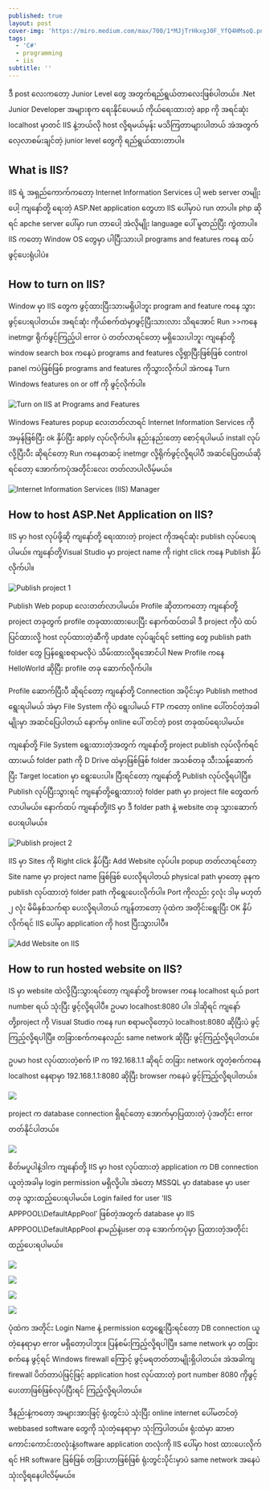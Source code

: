 ```yaml
---
published: true
layout: post
cover-img: 'https://miro.medium.com/max/700/1*MJjTrHkxgJ0F_YfQ4HMsoQ.png'
tags:
  - 'C#'
  - programming
  - iis
subtitle: ''
---
```


ဒီ post လေးကတော့ Junior Level တွေ အတွက်ရည်ရွယ်တာလေးဖြစ်ပါတယ်။ .Net Junior Developer အများစုက ရေးနိုင်ပေမယ် ကိုယ်ရေးထားတဲ့ app ကို အရင်ဆုံး localhost မှာတင် IIS နဲ့ဘယ်လို host လို့ရမယ်မှန်း မသိကြတာများပါတယ် အဲအတွက် လေ့လာစမ်းချင်တဲ့ junior level တွေကို ရည်ရွယ်ထားတာပါ။

## What is IIS?
IIS ရဲ့ အရှည်ကောက်ကတော့ Internet Information Services ပါ့ web server တမျိုးပေါ့ ကျနော်တို့ ရေးတဲ့ ASP.Net application တွေဟာ IIS ပေါ်မှာပဲ run တာပါ။ php ဆိုရင် apche server ပေါ်မှာ run တာပေါ့ အဲလိုမျိုး language ပေါ် မူတည်ပြီး ကွဲတာပါ။ IIS ကတော့ Window OS တွေမှာ ပါပြီးသားပါ programs and features ကနေ ထပ်ဖွင့်ပေးရုံပါပဲ။

## How to turn on IIS?
Window မှာ IIS တွေက ဖွင့်ထားပြီးသားမရှိပါဘူး program and feature ကနေ သွားဖွင့်ပေးရပါတယ်။ အရင်ဆုံး ကိုယ်စက်ထဲမှာဖွင့်ပြီးသားလား သိရအောင် Run >>ကနေ inetmgr ရိုက်ဖွင့်ကြည့်ပါ error ပဲ တတ်လာရင်တော့ မရှိသေးပါဘူး ကျနော်တို့ window search box ကနေပဲ programs and features လို့ရှာပြီးဖြစ်ဖြစ် control panel ကပဲဖြစ်ဖြစ် programs and features ကိုသွားလိုက်ပါ အဲကနေ Turn Windows features on or off ကို ဖွင့်လိုက်ပါ။

![Turn on IIS at Programs and Features](https://miro.medium.com/max/700/1*XSbWtDgNgHBmd2nv7WoQQg.jpeg)

Windows Features popup လေးတတ်လာရင် Internet Information Services ကို အမှန်ဖြစ်ပြီး ok နှိပ်ပြီး apply လုပ်လိုက်ပါ။ နည်းနည်းတော့ စောင့်ရပါမယ် install လုပ်လို့ပြီးပီး ဆိုရင်တော့ Run ကနေတဆင့် inetmgr လို့ရိုက်ဖွင့်လို့ရပါပီ အဆင်ပြေတယ်ဆိုရင်တော့ အောက်ကပုံအတိုင်းလေး တတ်လာပါလိမ့်မယ်။

![Internet Information Services (IIS) Manager](https://miro.medium.com/max/700/1*J6ciyheyh9IUgSoA9idAFA.jpeg)

## How to host ASP.Net Application on IIS?
IIS မှာ host လုပ်ဖို့ဆို ကျနော်တို့ ရေးထားတဲ့ project ကိုအရင်ဆုံး publish လုပ်ပေးရပါမယ်။ ကျနော်တို့Visual Studio မှာ project name ကို right click ကနေ Publish နှိပ်လိုက်ပါ။

![Publish project 1](https://miro.medium.com/max/700/1*3wO9WkKMlVYDW9uZ9Tc0Xw.jpeg)

Publish Web popup လေးတတ်လာပါမယ်။ Profile ဆိုတာကတော့ ကျနော်တို့ project တခုတွက် profile တခုထားထားပေးပြီး နောက်ထပ်တခါ ဒီ project ကိုပဲ ထပ်ပြင်ထားလို့ host လုပ်ထားတဲ့ဆီကို update လုပ်ချင်ရင် setting တွေ publish path folder တွေ ပြန်ရွေးစရာမလိုပဲ သိမ်းထားလို့ရအောင်ပါ New Profile ကနေ HelloWorld ဆိုပြီး profile တခု ဆောက်လိုက်ပါ။

Profile ဆောက်ပြီးပီ ဆိုရင်တော့ ကျနော်တို့ Connection အပိုင်းမှာ Publish method ရွေးရပါမယ် အဲမှာ File System ကိုပဲ ရွေးပါမယ် FTP ကတော့ online ပေါ်တင်တဲ့အခါမျိုးမှာ အဆင်ပြေပါတယ် နောက်မှ online ပေါ် တင်တဲ့ post တခုထပ်ရေးပါမယ်။

ကျနော်တို့ File System ရွေးထားတဲ့အတွက် ကျနော်တို့ project publish လုပ်လိုက်ရင် ထားမယ် folder path ကို D Drive ထဲမှာဖြစ်ဖြစ် folder အသစ်တခု သီးသန့်ဆောက်ပြီး Target location မှာ ရွေးပေးပါ။ ပြီးရင်တော့ ကျနော်တို့ Publish လုပ်လို့ရပါပြီ။Publish လုပ်ပြီးသွားရင် ကျနော်တို့ရွေးထားတဲ့ folder path မှာ project file တွေထက်လာပါမယ်။ နောက်ထပ် ကျနော်တို့IIS မှာ ဒီ folder path နဲ့ website တခု သွားဆောက်ပေးရပါမယ်။

![Publish project 2](https://miro.medium.com/max/700/1*9egxKu0iRWvqyzJ6XDhq0w.jpeg)

IIS မှာ Sites ကို Right click နှိပ်ပြီး Add Website လုပ်ပါ။ popup တတ်လာရင်တော့ Site name မှာ project name ဖြစ်ဖြစ် ပေးလိုရပါတယ် physical path မှာတော့ ခုနက publish လုပ်ထားတဲ့ folder path ကိုရွေးပေးလိုက်ပါ။ Port ကိုလည်း ၄လုံး ဒါမှ မဟုတ် ၂ လုံး မိမိနှစ်သက်ရာ ပေးလို့ရပါတယ် ကျန်တာတော့ ပုံထဲက အတိုင်းရွေးပြီး OK နှိပ်လိုက်ရင် IIS ပေါ်မှာ application ကို host ပြီးသွားပါပီ။

![Add Website on IIS](https://miro.medium.com/max/700/1*JQPP6WEpVO5gW4tkrgnWKw.jpeg)

## How to run hosted website on IIS?
IS မှာ website ထဲလို့ပြီးသွားရင်တော့ ကျနော်တို့ browser ကနေ localhost ရယ် port number ရယ် သုံးပြီး ဖွင့်လို့ရပါပီ။ ဥပမာ localhost:8080 ပါ။ ဒါဆိုရင် ကျနော်တို့project ကို Visual Studio ကနေ run စရာမလိုတော့ပဲ localhost:8080 ဆိုပြီးပဲ ဖွင့်ကြည့်လို့ရပါပြီ။ တခြားစက်ကနေလည်း same network ဆိုပြီး ဖွင့်ကြည့်လို့ရပါတယ်။

ဥပမာ host လုပ်ထားတဲ့စက် IP က 192.168.1.1 ဆိုရင် တခြား network တူတဲ့စက်ကနေ localhost နေရာမှာ 192.168.1.1:8080 ဆိုပြီး browser ကနေပဲ ဖွင့်ကြည့်လို့ရပါတယ်။

![](https://miro.medium.com/max/700/1*_L54vJ8pR5Xh2ni8qfdEfQ.jpeg)

project က database connection ရှိရင်တော့ အောက်မှာပြထားတဲ့ ပုံအတိုင်း error တတ်နိုင်ပါတယ်။

![](https://miro.medium.com/max/700/1*qcJl4wsCmlzEVG54WtI1Jg.jpeg)

စိတ်မပူပါနဲ့ဒါက ကျနော်တို့ IIS မှာ host လုပ်ထားတဲ့ application က DB connection ယူတဲ့အခါမှ login permission မရှိလို့ပါ။ အဲတော့ MSSQL မှာ database မှာ user တခု သွားထည့်ပေးရပါမယ်။ Login failed for user ‘IIS APPPOOL\DefaultAppPool’ ဖြစ်တဲ့အတွက် database မှာ IIS APPPOOL\DefaultAppPool နာမည်နဲ့user တခု အောက်ကပုံမှာ ပြထားတဲ့အတိုင်း ထည့်ပေးရပါမယ်။


![](https://miro.medium.com/max/700/1*GyVzWbIrwlQnCzlBHLIADA.jpeg)

![](https://miro.medium.com/max/699/1*ZZ6veTb9yES7iVGcRVwHQg.jpeg)

![](https://miro.medium.com/max/693/1*g7JdwHfkzNvN1pTlO4nu-g.jpeg)

![](https://miro.medium.com/max/689/1*K6inQZvxrikR-YhAOgufSA.jpeg)

ပုံထဲက အတိုင်း Login Name နဲ့ permission တွေရွေးပြီးရင်တော့ DB connection ယူတဲ့နေရာမှာ error မရှိတော့ပါဘူး။ ပြန်စမ်းကြည့်လို့ရပါပြီ။ same network မှာ တခြားစက်နေ ဖွင့်ရင် Windows firewall ကြောင့် ဖွင့်မရတတ်တာမျိုးရှိပါတယ်။ အဲအခါကျ firewall ပိတ်တာပဲဖြင့်ဖြင့် application host လုပ်ထားတဲ့ port number 8080 ကိုဖွင့်ပေးတာဖြစ်ဖြစ်လုပ်ပြီးရင် ကြည့်လို့ရပါတယ်။

ဒီနည်းနဲ့ကတော့ အများအားဖြင့် ရုံးတွင်းပဲ သုံးပြီး online internet ပေါ်မတင်တဲ့ webbased software တွေကို သုံးတဲ့နေရာမှာ သုံးကြပါတယ်။ ရုံးထဲမှာ ဆာဗာကောင်းကောင်းတလုံးနဲ့software application တလုံးကို IIS ပေါ်မှာ host ထားပေးလိုက်ရင် HR software ဖြစ်ဖြစ် တခြားဟာဖြစ်ဖြစ် ရုံးတွင်းပိုင်းမှာပဲ same network အနေပဲသုံးလို့ရနေပါလိမ့်မယ်။

